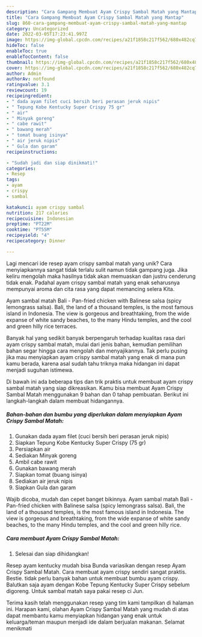 ```yaml
---
description: "Cara Gampang Membuat Ayam Crispy Sambal Matah yang Mantap"
title: "Cara Gampang Membuat Ayam Crispy Sambal Matah yang Mantap"
slug: 860-cara-gampang-membuat-ayam-crispy-sambal-matah-yang-mantap
category: Uncategorized
date: 2022-03-05T17:23:41.997Z
image: https://img-global.cpcdn.com/recipes/a21f1858c217f562/680x482cq70/ayam-crispy-sambal-matah-foto-resep-utama.jpg
hideToc: false
enableToc: true
enableTocContent: false
thumbnail: https://img-global.cpcdn.com/recipes/a21f1858c217f562/680x482cq70/ayam-crispy-sambal-matah-foto-resep-utama.jpg
cover: https://img-global.cpcdn.com/recipes/a21f1858c217f562/680x482cq70/ayam-crispy-sambal-matah-foto-resep-utama.jpg
author: Admin
authorAv: notfound
ratingvalue: 3.1
reviewcount: 19
recipeingredient:
- " dada ayam filet cuci bersih beri perasan jeruk nipis"
- " Tepung Kobe Kentucky Super Crispy 75 gr"
- " air"
- " Minyak goreng"
- " cabe rawit"
- " bawang merah"
- " tomat buang isinya"
- " air jeruk nipis"
- " Gula dan garam"
recipeinstructions:

- "Sudah jadi dan siap dinikmati!"
categories:
- Resep
tags:
- ayam
- crispy
- sambal

katakunci: ayam crispy sambal 
nutrition: 217 calories
recipecuisine: Indonesian
preptime: "PT22M"
cooktime: "PT55M"
recipeyield: "4"
recipecategory: Dinner

---
```





Lagi mencari ide resep ayam crispy sambal matah yang unik? Cara menyiapkannya sangat tidak terlalu sulit namun tidak gampang juga. Jika keliru mengolah maka hasilnya tidak akan memuaskan dan justru cenderung tidak enak. Padahal ayam crispy sambal matah yang enak seharusnya mempunyai aroma dan cita rasa yang dapat memancing selera Kita.





Ayam sambal matah Bali - Pan-fried chicken with Balinese salsa (spicy lemongrass salsa). Bali, the land of a thousand temples, is the most famous island in Indonesia. The view is gorgeous and breathtaking, from the wide expanse of white sandy beaches, to the many Hindu temples, and the cool and green hilly rice terraces.

Banyak hal yang sedikit banyak berpengaruh terhadap kualitas rasa dari ayam crispy sambal matah, mulai dari jenis bahan, kemudian pemilihan bahan segar hingga cara mengolah dan menyajikannya. Tak perlu pusing jika mau menyiapkan ayam crispy sambal matah yang enak di mana pun kamu berada, karena asal sudah tahu triknya maka hidangan ini dapat menjadi suguhan istimewa.






Di bawah ini ada beberapa tips dan trik praktis untuk membuat ayam crispy sambal matah yang siap dikreasikan. Kamu bisa membuat Ayam Crispy Sambal Matah menggunakan 9 bahan dan 0 tahap pembuatan. Berikut ini langkah-langkah dalam membuat hidangannya.

<!--inarticleads1-->

##### Bahan-bahan dan bumbu yang diperlukan dalam menyiapkan Ayam Crispy Sambal Matah:

1. Gunakan  dada ayam filet (cuci bersih beri perasan jeruk nipis)
1. Siapkan  Tepung Kobe Kentucky Super Crispy (75 gr)
1. Persiapkan  air
1. Sediakan  Minyak goreng
1. Ambil  cabe rawit
1. Gunakan  bawang merah
1. Siapkan  tomat (buang isinya)
1. Sediakan  air jeruk nipis
1. Siapkan  Gula dan garam


Wajib dicoba, mudah dan cepet banget bikinnya. Ayam sambal matah Bali - Pan-fried chicken with Balinese salsa (spicy lemongrass salsa). Bali, the land of a thousand temples, is the most famous island in Indonesia. The view is gorgeous and breathtaking, from the wide expanse of white sandy beaches, to the many Hindu temples, and the cool and green hilly rice. 

<!--inarticleads2-->

##### Cara membuat Ayam Crispy Sambal Matah:


1. Selesai dan siap dihidangkan!

Resep ayam kentucky mudah bisa Bunda variasikan dengan resep Ayam Crispy Sambal Matah. Cara membuat ayam crispy sendiri sangat praktis. Bestie. tidak perlu banyak bahan untuk membuat bumbu ayam crispy. Balutkan saja ayam dengan Kobe Tepung Kentucky Super Crispy sebelum digoreng. Untuk sambal matah saya pakai resep ci Jun. 

Terima kasih telah menggunakan resep yang tim kami tampilkan di halaman ini. Harapan kami, olahan Ayam Crispy Sambal Matah yang mudah di atas dapat membantu kamu menyiapkan hidangan yang enak untuk keluarga/teman maupun menjadi ide dalam berjualan makanan. Selamat menikmati
